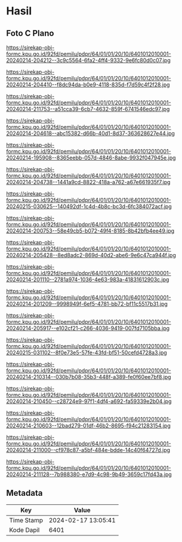 # Hasil

## Foto C Plano

https://sirekap-obj-formc.kpu.go.id/92fd/pemilu/pdpr/64/01/01/20/10/6401012010001-20240214-204212--3c9c5564-6fa2-4ff4-9332-9e6fc80d0c07.jpg

https://sirekap-obj-formc.kpu.go.id/92fd/pemilu/pdpr/64/01/01/20/10/6401012010001-20240214-204410--f8dc94da-b0e9-4118-835d-f7d59c4f2f28.jpg

https://sirekap-obj-formc.kpu.go.id/92fd/pemilu/pdpr/64/01/01/20/10/6401012010001-20240214-211753--a51cca39-6cb7-4632-859f-6741546edc97.jpg

https://sirekap-obj-formc.kpu.go.id/92fd/pemilu/pdpr/64/01/01/20/10/6401012010001-20240214-204618--abc15382-d66b-40d1-8d37-363628627e44.jpg

https://sirekap-obj-formc.kpu.go.id/92fd/pemilu/pdpr/64/01/01/20/10/6401012010001-20240214-195908--8365eebb-057d-4846-8abe-9932f047945e.jpg

https://sirekap-obj-formc.kpu.go.id/92fd/pemilu/pdpr/64/01/01/20/10/6401012010001-20240214-204738--1441a9cd-8822-418a-a762-a67e661935f7.jpg

https://sirekap-obj-formc.kpu.go.id/92fd/pemilu/pdpr/64/01/01/20/10/6401012010001-20240215-030625--140492df-1c4d-4b8c-bc3d-6fc384072acf.jpg

https://sirekap-obj-formc.kpu.go.id/92fd/pemilu/pdpr/64/01/01/20/10/6401012010001-20240214-200753--58e49cb5-b072-49f4-8185-8b42bfb4ee49.jpg

https://sirekap-obj-formc.kpu.go.id/92fd/pemilu/pdpr/64/01/01/20/10/6401012010001-20240214-205428--8ed8adc2-869d-40d2-abe6-9e6c47ca944f.jpg

https://sirekap-obj-formc.kpu.go.id/92fd/pemilu/pdpr/64/01/01/20/10/6401012010001-20240214-201110--2781a974-1036-4e63-983a-41831612903c.jpg

https://sirekap-obj-formc.kpu.go.id/92fd/pemilu/pdpr/64/01/01/20/10/6401012010001-20240214-201209--9998949f-6ef5-4781-bb72-bf11c5517b31.jpg

https://sirekap-obj-formc.kpu.go.id/92fd/pemilu/pdpr/64/01/01/20/10/6401012010001-20240214-205917--e102cf21-c266-4036-9419-007fd7105bba.jpg

https://sirekap-obj-formc.kpu.go.id/92fd/pemilu/pdpr/64/01/01/20/10/6401012010001-20240215-031102--8f0e73e5-57fe-43fd-bf51-50cefd4728a3.jpg

https://sirekap-obj-formc.kpu.go.id/92fd/pemilu/pdpr/64/01/01/20/10/6401012010001-20240214-210314--030b7b08-35b3-448f-a389-fe0f60ee7bf8.jpg

https://sirekap-obj-formc.kpu.go.id/92fd/pemilu/pdpr/64/01/01/20/10/6401012010001-20240214-210450--c28724e9-97f1-4df4-a692-fa59339e2b04.jpg

https://sirekap-obj-formc.kpu.go.id/92fd/pemilu/pdpr/64/01/01/20/10/6401012010001-20240214-210603--12bad279-01df-46b2-8695-f94c21283154.jpg

https://sirekap-obj-formc.kpu.go.id/92fd/pemilu/pdpr/64/01/01/20/10/6401012010001-20240214-211000--cf978c87-a5bf-484e-bdde-14c40f64727d.jpg

https://sirekap-obj-formc.kpu.go.id/92fd/pemilu/pdpr/64/01/01/20/10/6401012010001-20240214-211128--7b988380-e7d9-4c98-9b49-3659c17fd43a.jpg


## Metadata

| Key        | Value               |
| ---------- | ------------------- |
| Time Stamp | 2024-02-17 13:05:41 |
| Kode Dapil | 6401                |



